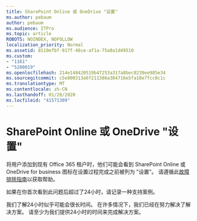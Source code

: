 ```yaml
---
title: SharePoint Online 或 OneDrive "设置"
ms.author: pebaum
author: pebaum
ms.audience: ITPro
ms.topic: article
ROBOTS: NOINDEX, NOFOLLOW
localization_priority: Normal
ms.assetid: 8110efbf-917f-46ce-af1a-75a8a1d49510
ms.custom:
- "1161"
- "5200019"
ms.openlocfilehash: 214e148420519b47253a317a8bec8239ee985e34
ms.sourcegitcommit: c5e800313a6f211386a384716e5fa18e7fcc8c1c
ms.translationtype: MT
ms.contentlocale: zh-CN
ms.lasthandoff: 01/28/2020
ms.locfileid: "41571309"
---
```

# <a name="sharepoint-online-or-onedrive-setting-up"></a>SharePoint Online 或 OneDrive "设置"

将用户添加到现有 Office 365 租户时，他们可能会看到 SharePoint Online 或 OneDrive for business 图标在设置过程完成之前被列为 "设置"。
请遵循此[故障排除指南](https://docs.microsoft.com/sharepoint/support/sites/troubleshooting-guide-for-sites-stopped-at-provisioning)以获取帮助。

如果在你首次看到此问题后超过了24小时，请记录一种支持案例。

我们了解24小时似乎可能会很长时间。 在许多情况下，我们已经在努力解决了解决方案。 请至少为我们提供24小时的时间来完成解决方案。